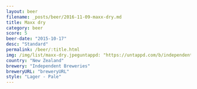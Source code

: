 ```yaml
---
layout: beer
filename: _posts/beer/2016-11-09-maxx-dry.md
title: Maxx dry
category: beer
score: 5
beer-date: "2015-10-17"
desc: "Standard"
permalink: /beer/:title.html
img: /img/list/maxx-dry.jpeguntappd: "https://untappd.com/b/independent-breweries-maxx-dry/541571"
country: "New Zealand"
brewery: "Independent Breweries"
breweryURL: "breweryURL"
style: "Lager - Pale"
---
```


